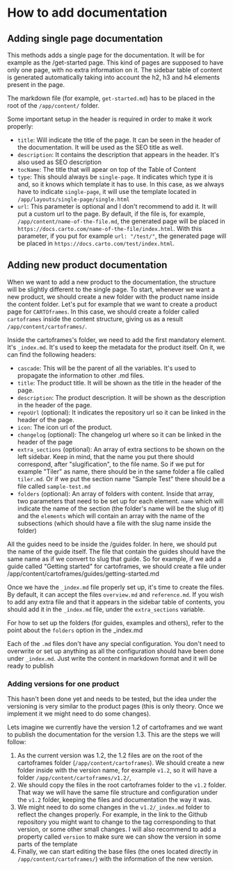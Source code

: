 # How to add documentation

## Adding single page documentation

This methods adds a single page for the documentation. It will be for example as the /get-started page. This kind of pages are supposed to have only one page, with no extra information on it. The sidebar table of content is generated automatically taking into account the h2, h3 and h4 elements present in the page.

The markdown file (for example, `get-started.md`) has to be placed in the root of the `/app/content/` folder.

Some important setup in the header is required in order to make it work properly:

* `title`: Will indicate the title of the page. It can be seen in the header of the documentation. It will be used as the SEO title as well.
* `description`: It contains the description that appears in the header. It's also used as SEO description
* `tocName`: The title that will apear on top of the Table of Content
* `type`: This should always be `single-page`. It indicates which type it is and, so it knows which template it has to use. In this case, as we always have to indicate `single-page`, it will use the template located in `/app/layouts/single-page/single.html`
* `url`: This parameter is optional and I don't recommend to add it. It will put a custom url to the page. By default, if the file is, for example, `/app/content/name-of-the-file.md`, the generated page will be placed in `https://docs.carto.com/name-of-the-file/index.html`. With this parameter, if you put for example `url: "/test/"`, the generated page will be placed in `https://docs.carto.com/test/index.html`.

## Adding new product documentation

When we want to add a new product to the documentation, the structure will be slightly different to the single page. To start, whenever we want a new product, we should create a new folder with the product name inside the content folder. Let's put for example that we want to create a product page for `CARTOframes`. In this case, we should create a folder called `cartoframes` inside the content structure, giving us as a result `/app/content/cartoframes/`.

Inside the cartoframes's folder, we need to add the first mandatory element. It's `_index.md`. It's used to keep the metadata for the product itself. On it, we can find the following headers:

* `cascade`: This will be the parent of all the variables. It's used to propagate the information to other .md files.
* `title`: The product title. It will be shown as the title in the header of the page.
* `description`: The product description. It will be shown as the description in the header of the page.
* `repoUrl` (optional): It indicates the repository url so it can be linked in the header of the page.
* `icon`: The icon url of the product.
* `changelog` (optional): The changelog url where so it can be linked in the header of the page
* `extra_sections` (optional): An array of extra sections to be shown on the left sidebar. Keep in mind, that the name you put there should correspond, after "slugification", to the file name. So if we put for example "Tiler" as name, there should be in the same folder a file called `tiler.md`. Or if we put the section name "Sample Test" there should be a file called `sample-test.md`
* `folders` (optional): An array of folders with content. Inside that array, two parameters that need to be set up for each element. `name` which will indicate the name of the section (the folder's name will be the slug of it) and the `elements` which will contain an array with the name of the subsections (which should have a file with the slug name inside the folder)

All the guides need to be inside the /guides folder. In here, we should put the name of the guide itself. The file that contain the guides should have the same name as if we convert to slug that guide. So for example, if we add a guide called "Getting started" for cartoframes, we should create a file under /app/content/cartoframes/guides/getting-started.md

Once we have the `_index.md` file properly set up, it's time to create the files. By default, it can accept the files `overview.md` and `reference.md`. If you wish to add any extra file and that it appears in the sidebar table of contents, you should add it in the `_index.md` file, under the `extra_sections` variable.

For how to set up the folders (for guides, examples and others), refer to the point about the `folders` option in the _index.md

Each of the `.md` files don't have any special configuration. You don't need to overwrite or set up anything as all the configuration should have been done under `_index.md`. Just write the content in markdown format and it will be ready to publish

### Adding versions for one product

This hasn't been done yet and needs to be tested, but the idea under the versioning is very similar to the product pages (this is only theory. Once we implement it we might need to do some changes).

Lets imagine we currently have the version 1.2 of cartoframes and we want to publish the documentation for the version 1.3. This are the steps we will follow:

1. As the current version was 1.2, the 1.2 files are on the root of the cartoframes folder (`/app/content/cartoframes`). We should create a new folder inside with the version name, for example `v1.2`, so it will have a folder `/app/content/cartoframes/v1.2/`,
2. We should copy the files in the root cartoframes folder to the `v1.2` folder. That way we will have the same file structure and configuration under the `v1.2` folder, keeping the files and documentation the way it was.
3. We might need to do some changes in the `v1.2/_index.md` folder to reflect the changes properly. For example, in the link to the Github repository you might want to change to the tag corresponding to that version, or some other small changes. I will also recommend to add a property called `version` to make sure we can show the version in some parts of the template
4. Finally, we can start editing the base files (the ones located directly in `/app/content/cartoframes/`) with the information of the new version.
